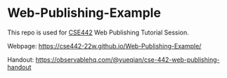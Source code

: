 # Web-Publishing-Example
This repo is used for [CSE442](https://courses.cs.washington.edu/courses/cse442/22wi/index.html) Web Publishing Tutorial Session.

Webpage: https://cse442-22w.github.io/Web-Publishing-Example/

Handout: https://observablehq.com/@yueqian/cse-442-web-publishing-handout
